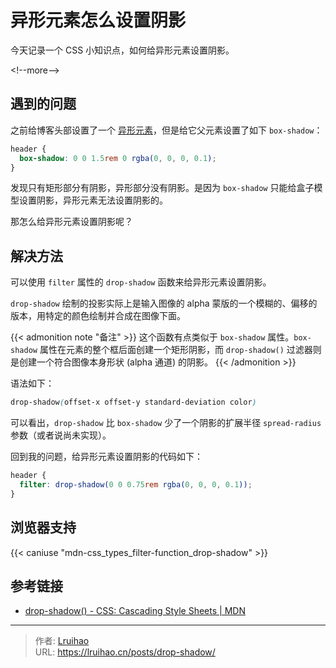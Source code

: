# 异形元素怎么设置阴影


今天记录一个 CSS 小知识点，如何给异形元素设置阴影。

&lt;!--more--&gt;

## 遇到的问题

之前给博客头部设置了一个 [异形元素](/images/drop.responsive.svg)，但是给它父元素设置了如下 `box-shadow`：

```css
header {
  box-shadow: 0 0 1.5rem 0 rgba(0, 0, 0, 0.1);
}
```

发现只有矩形部分有阴影，异形部分没有阴影。是因为 `box-shadow` 只能给盒子模型设置阴影，异形元素无法设置阴影的。

那怎么给异形元素设置阴影呢？

## 解决方法

可以使用 `filter` 属性的 `drop-shadow` 函数来给异形元素设置阴影。

`drop-shadow` 绘制的投影实际上是输入图像的 alpha 蒙版的一个模糊的、偏移的版本，用特定的颜色绘制并合成在图像下面。

{{&lt; admonition note &#34;备注&#34; &gt;}}
这个函数有点类似于 `box-shadow` 属性。`box-shadow` 属性在元素的整个框后面创建一个矩形阴影，而 `drop-shadow()` 过滤器则是创建一个符合图像本身形状 (alpha 通道) 的阴影。
{{&lt; /admonition &gt;}}

语法如下：

```css
drop-shadow(offset-x offset-y standard-deviation color)
```

可以看出，`drop-shadow` 比 `box-shadow` 少了一个阴影的扩展半径 `spread-radius` 参数（或者说尚未实现）。

回到我的问题，给异形元素设置阴影的代码如下：

```css
header {
  filter: drop-shadow(0 0 0.75rem rgba(0, 0, 0, 0.1));
}
```

## 浏览器支持

{{&lt; caniuse &#34;mdn-css_types_filter-function_drop-shadow&#34; &gt;}}

## 参考链接

- [drop-shadow() - CSS: Cascading Style Sheets | MDN](https://developer.mozilla.org/en-US/docs/Web/CSS/filter-function/drop-shadow)


---

> 作者: [Lruihao](https://github.com/Lruihao)  
> URL: https://lruihao.cn/posts/drop-shadow/  

